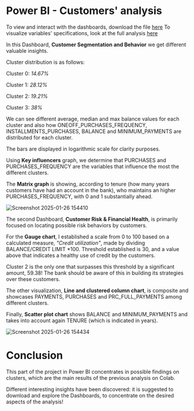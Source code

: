 # Power BI - Customers' analysis

To view and interact with the dashboards, download the file [here](https://github.com/Marco10292/Customer-segmentation-for-targeted-marketing-campaigns/blob/main/PBI%20Clustering%20Project.pbix)
To visualize variables' specifications, look at the full analysis [here](https://github.com/Marco10292/Customer-segmentation-for-targeted-marketing-campaigns/blob/main/Customer_segmentation_for_targeted_marketing_campaigns.ipynb)

In this Dashboard, **Customer Segmentation and Behavior** we get different valuable insights.

Cluster distribution is as follows:

Cluster 0: *14.67%*

Cluster 1: *28.12%*

Cluster 2: *19.21%*

Cluster 3: *38%*

We can see different average, median and max balance values for each cluster and also how ONEOFF_PURCHASES_FREQUENCY, INSTALLMENTS_PURCHASES, BALANCE and MINIMUM_PAYMENTS are distributed for each cluster.

The bars are displayed in logarithmic scale for clarity purposes.

Using **Key influencers** graph, we determine that PURCHASES and PURCHASES_FREQUENCY are the variables that influence the most the different clusters.

The **Matrix graph** is showing, according to tenure (how many years customers have had an account in the bank), who maintains an higher PURCHASES_FREQUENCY, with 0 and 1 substantially ahead.
 
![Screenshot 2025-01-26 154410](https://github.com/user-attachments/assets/ac8a0d95-b08b-478c-9c8c-b084ffa1b375)

The second Dashboard, **Customer Risk & Financial Health**, is primarily focused on locating possible risk behaviors by customers.

For the **Gauge chart**, I established a scale from 0 to 100 based on a calculated measure, *"Credit utilization"*, made by dividing BALANCE/CREDIT LIMIT *100. Threshold established is 30, and a value above that indicates a healthy use of credit by the customers.

Cluster 2 is the only one that surpasses this threshold by a significant amount, 59.38! The bank should be aware of this in building its strategies over these customers.

The other visualization, **Line and clustered column chart**, is composite and showcases PAYMENTS, PURCHASES and PRC_FULL_PAYMENTS among different clusters.

Finally, **Scatter plot chart** shows BALANCE and MINIMUM_PAYMENTS and takes into account again TENURE (which is indicated in years).

![Screenshot 2025-01-26 154434](https://github.com/user-attachments/assets/e9ec2bd2-b4e8-4a17-a6b2-5eeabb6f5db9)

# Conclusion

This part of the project in Power BI concentrates in possible findings on clusters, which are the main results of the previous analysis on Colab.

Different interesting insights have been discovered: it is suggested to download and explore the Dashboards, to concentrate on the desired aspects of the analysis!
